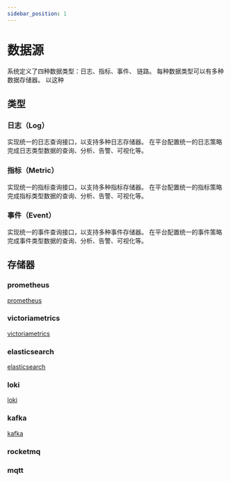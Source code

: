 ```yaml
---
sidebar_position: 1
---
```


# 数据源

系统定义了四种数据类型：日志、指标、事件、 链路。 每种数据类型可以有多种数据存储器。 以这种

## 类型

### 日志（Log）

实现统一的日志查询接口，以支持多种日志存储器。 在平台配置统一的日志策略完成日志类型数据的查询、分析、告警、可视化等。

### 指标（Metric）

实现统一的指标查询接口，以支持多种指标存储器。 在平台配置统一的指标策略完成指标类型数据的查询、分析、告警、可视化等。

### 事件（Event）

实现统一的事件查询接口，以支持多种事件存储器。 在平台配置统一的事件策略完成事件类型数据的查询、分析、告警、可视化等。

## 存储器

### prometheus

[prometheus](https://prometheus.io/)

### victoriametrics

[victoriametrics](https://victoriametrics.com/)

### elasticsearch

[elasticsearch](https://www.elastic.co/cn/products/elasticsearch)

### loki

[loki](https://grafana.com/oss/loki/)

### kafka

[kafka](https://kafka.apache.org/)

### rocketmq

### mqtt
